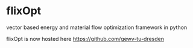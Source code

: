 # flixOpt
vector based energy and material flow optimization framework in python

flixOpt is now hosted here https://github.com/gewv-tu-dresden
